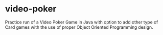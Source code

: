 # video-poker
Practice run of a Video Poker Game in Java with option to add other type of Card games with the use of proper Object Oriented Programming design.

